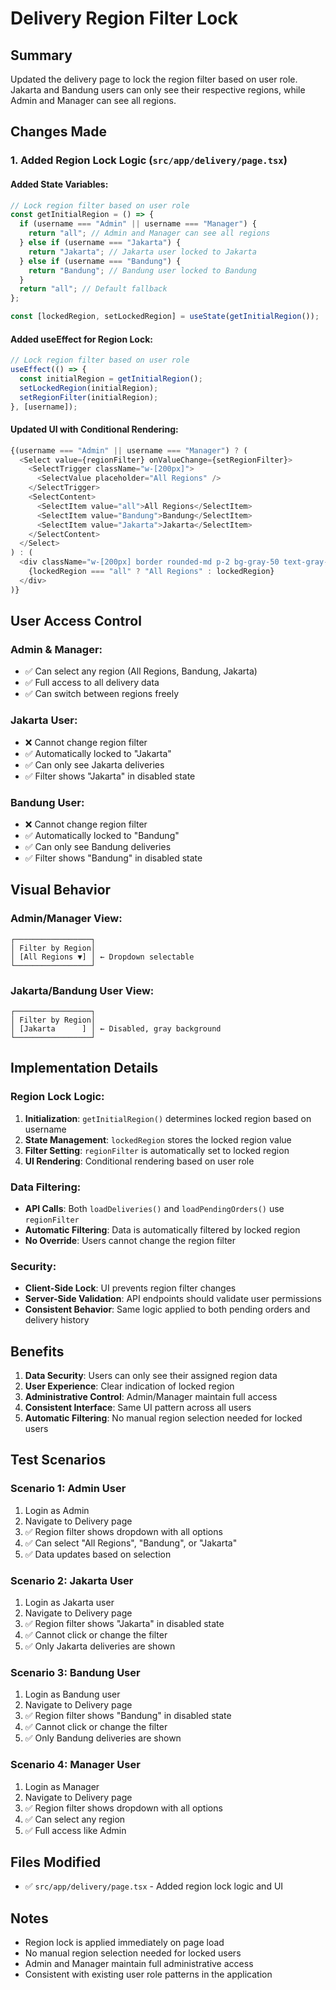 # Delivery Region Filter Lock

## Summary
Updated the delivery page to lock the region filter based on user role. Jakarta and Bandung users can only see their respective regions, while Admin and Manager can see all regions.

## Changes Made

### 1. Added Region Lock Logic (`src/app/delivery/page.tsx`)

#### **Added State Variables:**
```typescript
// Lock region filter based on user role
const getInitialRegion = () => {
  if (username === "Admin" || username === "Manager") {
    return "all"; // Admin and Manager can see all regions
  } else if (username === "Jakarta") {
    return "Jakarta"; // Jakarta user locked to Jakarta
  } else if (username === "Bandung") {
    return "Bandung"; // Bandung user locked to Bandung
  }
  return "all"; // Default fallback
};

const [lockedRegion, setLockedRegion] = useState(getInitialRegion());
```

#### **Added useEffect for Region Lock:**
```typescript
// Lock region filter based on user role
useEffect(() => {
  const initialRegion = getInitialRegion();
  setLockedRegion(initialRegion);
  setRegionFilter(initialRegion);
}, [username]);
```

#### **Updated UI with Conditional Rendering:**
```typescript
{(username === "Admin" || username === "Manager") ? (
  <Select value={regionFilter} onValueChange={setRegionFilter}>
    <SelectTrigger className="w-[200px]">
      <SelectValue placeholder="All Regions" />
    </SelectTrigger>
    <SelectContent>
      <SelectItem value="all">All Regions</SelectItem>
      <SelectItem value="Bandung">Bandung</SelectItem>
      <SelectItem value="Jakarta">Jakarta</SelectItem>
    </SelectContent>
  </Select>
) : (
  <div className="w-[200px] border rounded-md p-2 bg-gray-50 text-gray-600">
    {lockedRegion === "all" ? "All Regions" : lockedRegion}
  </div>
)}
```

## User Access Control

### **Admin & Manager:**
- ✅ Can select any region (All Regions, Bandung, Jakarta)
- ✅ Full access to all delivery data
- ✅ Can switch between regions freely

### **Jakarta User:**
- ❌ Cannot change region filter
- ✅ Automatically locked to "Jakarta"
- ✅ Can only see Jakarta deliveries
- ✅ Filter shows "Jakarta" in disabled state

### **Bandung User:**
- ❌ Cannot change region filter
- ✅ Automatically locked to "Bandung"
- ✅ Can only see Bandung deliveries
- ✅ Filter shows "Bandung" in disabled state

## Visual Behavior

### **Admin/Manager View:**
```
┌─────────────────┐
│ Filter by Region│
│ [All Regions ▼] │ ← Dropdown selectable
└─────────────────┘
```

### **Jakarta/Bandung User View:**
```
┌─────────────────┐
│ Filter by Region│
│ [Jakarta      ] │ ← Disabled, gray background
└─────────────────┘
```

## Implementation Details

### **Region Lock Logic:**
1. **Initialization**: `getInitialRegion()` determines locked region based on username
2. **State Management**: `lockedRegion` stores the locked region value
3. **Filter Setting**: `regionFilter` is automatically set to locked region
4. **UI Rendering**: Conditional rendering based on user role

### **Data Filtering:**
- **API Calls**: Both `loadDeliveries()` and `loadPendingOrders()` use `regionFilter`
- **Automatic Filtering**: Data is automatically filtered by locked region
- **No Override**: Users cannot change the region filter

### **Security:**
- **Client-Side Lock**: UI prevents region filter changes
- **Server-Side Validation**: API endpoints should validate user permissions
- **Consistent Behavior**: Same logic applied to both pending orders and delivery history

## Benefits

1. **Data Security**: Users can only see their assigned region data
2. **User Experience**: Clear indication of locked region
3. **Administrative Control**: Admin/Manager maintain full access
4. **Consistent Interface**: Same UI pattern across all users
5. **Automatic Filtering**: No manual region selection needed for locked users

## Test Scenarios

### **Scenario 1: Admin User**
1. Login as Admin
2. Navigate to Delivery page
3. ✅ Region filter shows dropdown with all options
4. ✅ Can select "All Regions", "Bandung", or "Jakarta"
5. ✅ Data updates based on selection

### **Scenario 2: Jakarta User**
1. Login as Jakarta user
2. Navigate to Delivery page
3. ✅ Region filter shows "Jakarta" in disabled state
4. ✅ Cannot click or change the filter
5. ✅ Only Jakarta deliveries are shown

### **Scenario 3: Bandung User**
1. Login as Bandung user
2. Navigate to Delivery page
3. ✅ Region filter shows "Bandung" in disabled state
4. ✅ Cannot click or change the filter
5. ✅ Only Bandung deliveries are shown

### **Scenario 4: Manager User**
1. Login as Manager
2. Navigate to Delivery page
3. ✅ Region filter shows dropdown with all options
4. ✅ Can select any region
5. ✅ Full access like Admin

## Files Modified
- ✅ `src/app/delivery/page.tsx` - Added region lock logic and UI

## Notes
- Region lock is applied immediately on page load
- No manual region selection needed for locked users
- Admin and Manager maintain full administrative access
- Consistent with existing user role patterns in the application
